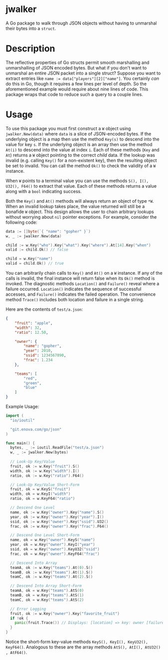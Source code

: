 # jwalker

A Go package to walk through JSON objects without having to unmarshal their bytes into a `struct`.

# Description

The reflective properties of Go structs permit smooth marshalling and unmarshalling of JSON encoded bytes. But what if you don't want to unmarshal an entire JSON packet into a single struct? Suppose you want to extract entries like `name := data["players"][2]["name"]`. You certainly _can_ do this in Go, though it requires a few lines per level of depth. So the aforementioned example would require about nine lines of code. This package wraps that code to reduce such a query to a couple lines.

# Usage

To use this package you must first construct a `W` object using `jwalker.New(data)` where `data` is a slice of JSON-encoded bytes. If the underlying object is a map then use the method `Key(s)` to descend into the value for key `s`. If the underlying object is an array then use the method `At(i)` to descend into the value at index `i`. Each of these methods (`Key` and `At`) returns a `W` object pointing to the correct _child_ data. If the lookup was invalid (e.g. calling `Key()` for a non-existent key), then the resulting object be set to invalid. You can call the method `Ok()` to check the validity of a `W` instance.

When `W` points to a terminal value you can use the methods `S(), I(), U32(), F64()` to extract that value. Each of these methods returns a value along with a `bool` indicating success.

Both the `Key()` and `At()` methods will always return an object of type `*W`. When an invalid lookup takes place, the value returned will still be a bonafide `W` object. This design allows the user to chain arbitrary lookups without worrying about `nil` pointer exceptions. For example, consider the following code:

```go
data := []byte(`{ "name": "gopher" }`)
w, _ := jwalker.New(data)

child := w.Key("who").Key("what").Key("where").At[14].Key("when")
valid := child.Ok() // false

child = w.Key("name")
valid = child.Ok() // true
```

You can arbitrarily chain calls to `Key()` and `At()` on a `W` instance. If any of the calls is invalid, the final instance will return false when its `Ok()` method is invoked. The diagnostic methods `Location()` and `Failure()` reveal where a failure occurred. `Location()` indicates the sequence of successful accesses, and `Failure()` indicates the failed operation. The convenience method `Trace()` includes both location and failure in a single string.

Here are the contents of `test/a.json`:

```json
{
	"fruit": "apple",
	"width": 32,
	"ratio": 12.50,

	"owner": {
		"name": "gopher",
		"year": 2010,
		"ssid": 1234567890,
		"frac": 1.234
	},

	"teams": [
		"red",
		"green",
		"blue"
	]
}

```

Example Usage:

```go
import (
  "io/ioutil"

  "git.enova.com/go/json"
)

func main() {
  bytes, _ := ioutil.ReadFile("test/a.json")
  w, _ := jwalker.New(bytes)
  
  // Look-Up Key/Value
  fruit, ok := w.Key("fruit").S()
  width, ok := w.Key("width").I()
  ratio, ok := w.Key("ratio").F64()

  // Look-Up Key/Value Short-Form
  fruit, ok = w.KeyS("fruit")
  width, ok = w.KeyI("width")
  ratio, ok = w.KeyF64("ratio")

  // Descend One Level
  name, ok := w.Key("owner").Key("name").S()
  year, ok := w.Key("owner").Key("year").I()
  ssid, ok := w.Key("owner").Key("ssid").U32()
  frac, ok := w.Key("owner").Key("frac").F64()

  // Descend One Level Short-Form
  name, ok = w.Key("owner").KeyS("name")
  year, ok = w.Key("owner").KeyI("year")
  ssid, ok = w.Key("owner").KeyU32("ssid")
  frac, ok = w.Key("owner").KeyF64("frac")

  // Descend Into Array
  teamA, ok := w.Key("teams").At(0).S()
  teamB, ok := w.Key("teams").At(1).S()
  teamC, ok := w.Key("teams").At(2).S()

  // Descend Into Array Short-Form
  teamA, ok = w.Key("teams").AtS(0)
  teamB, ok = w.Key("teams").AtS(1)
  teamC, ok = w.Key("teams").AtS(2)

  // Error Logging
  fruit, ok := w.Key("owner").Key("favorite_fruit")
  if !ok {
    panic(fruit.Trace()) // Displays: [location] => key: owner [failure] => key: favorite_fruit (key not found)
  }
}
```

Notice the short-form key-value methods `KeyS(), KeyI(), KeyU32(), KeyF64()`. Analogous to these are the array methods `AtS(), AtI(), AtU32() , AtF64()`.
